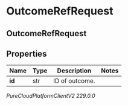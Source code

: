 # OutcomeRefRequest

## OutcomeRefRequest

## Properties

|Name | Type | Description | Notes|
|------------ | ------------- | ------------- | -------------|
| **id** | str | ID of outcome. | |



_PureCloudPlatformClientV2 229.0.0_
